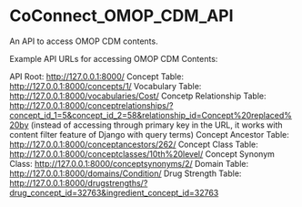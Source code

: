 # CoConnect_OMOP_CDM_API

An API to access OMOP CDM contents.

Example API URLs for accessing OMOP CDM Contents:

API Root: http://127.0.0.1:8000/
Concept Table: http://127.0.0.1:8000/concepts/1/
Vocabulary Table: http://127.0.0.1:8000/vocabularies/Cost/
Concetp Relationship Table: http://127.0.0.1:8000/conceptrelationships/?concept_id_1=5&concept_id_2=58&relationship_id=Concept%20replaced%20by (instead of accessing through primary key in the URL, it works with content filter feature of Django with query terms)
Concept Ancestor Table: http://127.0.0.1:8000/conceptancestors/262/
Concept Class Table: http://127.0.0.1:8000/conceptclasses/10th%20level/
Concept Synonym Class: http://127.0.0.1:8000/conceptsynonyms/2/
Domain Table: http://127.0.0.1:8000/domains/Condition/
Drug Strength Table: http://127.0.0.1:8000/drugstrengths/?drug_concept_id=32763&ingredient_concept_id=32763





